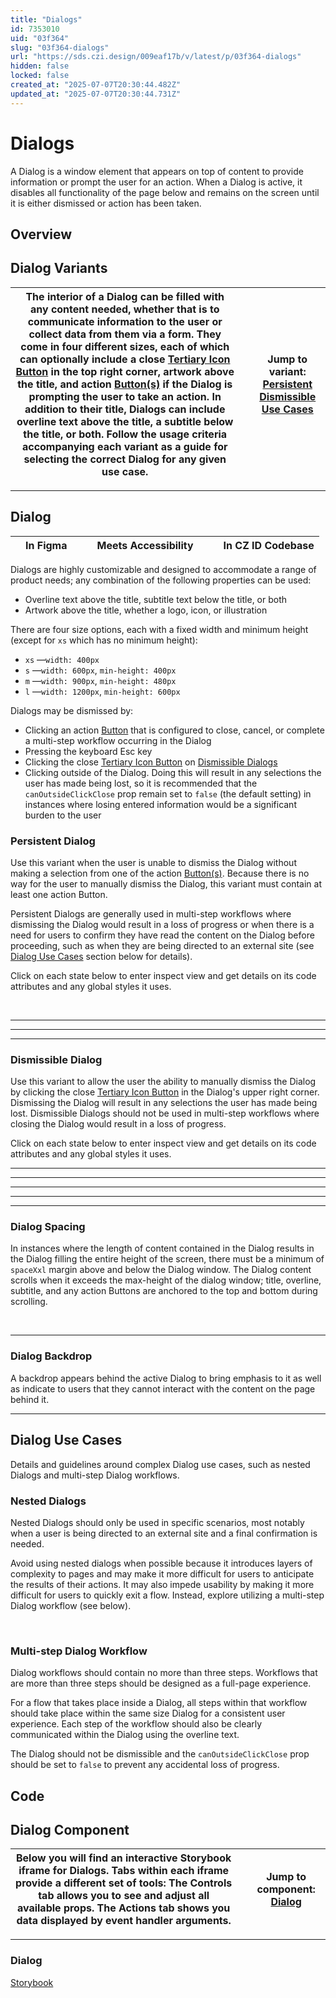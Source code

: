 ```yaml
---
title: "Dialogs"
id: 7353010
uid: "03f364"
slug: "03f364-dialogs"
url: "https://sds.czi.design/009eaf17b/v/latest/p/03f364-dialogs"
hidden: false
locked: false
created_at: "2025-07-07T20:30:44.482Z"
updated_at: "2025-07-07T20:30:44.731Z"
---
```


# Dialogs

A Dialog is a window element that appears on top of content to provide information or prompt the user for an action. When a Dialog is active, it disables all functionality of the page below and remains on the screen until it is either dismissed or action has been taken.

## Overview

## Dialog Variants

| The interior of a Dialog can be filled with any content needed, whether that is to communicate information to the user or collect data from them via a form. They come in four different sizes, each of which can optionally include a close [Tertiary Icon Button](https://sds.czi.design/009eaf17b/v/0/p/6196ff-buttons/t/27283f) in the top right corner, artwork above the title, and action [Button(s)](https://sds.czi.design/009eaf17b/v/0/p/6196ff-buttons/t/5292b5) if the Dialog is prompting the user to take an action. In addition to their title, Dialogs can include overline text above the title, a subtitle below the title, or both.  Follow the usage criteria accompanying each variant as a guide for selecting the correct Dialog for any given use case. |   | **Jump to variant:** [Persistent](https://sds.czi.design/009eaf17b/v/0/p/03f364-dialogs/t/2158c6) [Dismissible](https://sds.czi.design/009eaf17b/v/0/p/03f364-dialogs/t/37b3dd) [Use Cases](https://sds.czi.design/009eaf17b/v/0/p/03f364-dialogs/t/920be5) |
| --- | --- | --- |

---

## Dialog

|  | In Figma |   |  | Meets Accessibility |   |  | In CZ ID Codebase |
| --- | --- | --- | --- | --- | --- | --- | --- |

Dialogs are highly customizable and designed to accommodate a range of product needs; any combination of the following properties can be used:

* Overline text above the title, subtitle text below the title, or both
* Artwork above the title, whether a logo, icon, or illustration

There are four size options, each with a fixed width and minimum height (except for `xs` which has no minimum height):

* `xs` —`width: 400px`
* `s` —`width: 600px`, `min-height: 400px`
* `m` —`width: 900px`, `min-height: 480px`
* `l` —`width: 1200px`, `min-height: 600px`

Dialogs may be dismissed by:

* Clicking an action [Button](https://sds.czi.design/009eaf17b/v/0/p/6196ff-buttons/t/5292b5) that is configured to close, cancel, or complete a multi-step workflow occurring in the Dialog
* Pressing the keyboard Esc key
* Clicking the close [Tertiary Icon Button](https://sds.czi.design/009eaf17b/v/0/p/6196ff-buttons/t/27283f) on [Dismissible Dialogs](https://sds.czi.design/009eaf17b/v/0/p/03f364-dialogs/t/37b3dd)
* Clicking outside of the Dialog. Doing this will result in any selections the user has made being lost, so it is recommended that the `canOutsideClickClose` prop remain set to `false` (the default setting) in instances where losing entered information would be a significant burden to the user

### Persistent Dialog

Use this variant when the user is unable to dismiss the Dialog without making a selection from one of the action [Button(s)](https://sds.czi.design/009eaf17b/v/0/p/6196ff-buttons/t/5292b5). Because there is no way for the user to manually dismiss the Dialog, this variant must contain at least one action Button.

Persistent Dialogs are generally used in multi-step workflows where dismissing the Dialog would result in a loss of progress or when there is a need for users to confirm they have read the content on the Dialog before proceeding, such as when they are being directed to an external site (see [Dialog Use Cases](https://sds.czi.design/009eaf17b/v/0/p/03f364-dialogs/t/920be5) section below for details).

Click on each state below to enter inspect view and get details on its code attributes and any global styles it uses.

 

---

---

---

### Dismissible Dialog

Use this variant to allow the user the ability to manually dismiss the Dialog by clicking the close [Tertiary Icon Button](https://sds.czi.design/009eaf17b/v/0/p/6196ff-buttons/t/27283f) in the Dialog's upper right corner. Dismissing the Dialog will result in any selections the user has made being lost. Dismissible Dialogs should not be used in multi-step workflows where closing the Dialog would result in a loss of progress.

Click on each state below to enter inspect view and get details on its code attributes and any global styles it uses.

---

---

---

---

---

### Dialog Spacing

In instances where the length of content contained in the Dialog results in the Dialog filling the entire height of the screen, there must be a minimum of `spaceXxl` margin above and below the Dialog window. The Dialog content scrolls when it exceeds the max-height of the dialog window; title, overline, subtitle, and any action Buttons are anchored to the top and bottom during scrolling.

 

---

### Dialog Backdrop

A backdrop appears behind the active Dialog to bring emphasis to it as well as indicate to users that they cannot interact with the content on the page behind it.

---

## Dialog Use Cases

Details and guidelines around complex Dialog use cases, such as nested Dialogs and multi-step Dialog workflows.

### Nested Dialogs

Nested Dialogs should only be used in specific scenarios, most notably when a user is being directed to an external site and a final confirmation is needed.

Avoid using nested dialogs when possible because it introduces layers of complexity to pages and may make it more difficult for users to anticipate the results of their actions. It may also impede usability by making it more difficult for users to quickly exit a flow. Instead, explore utilizing a multi-step Dialog workflow (see below).

 

### Multi-step Dialog Workflow

Dialog workflows should contain no more than three steps. Workflows that are more than three steps should be designed as a full-page experience.

For a flow that takes place inside a Dialog, all steps within that workflow should take place within the same size Dialog for a consistent user experience. Each step of the workflow should also be clearly communicated within the Dialog using the overline text.

The Dialog should not be dismissible and the `canOutsideClickClose` prop should be set to `false` to prevent any accidental loss of progress.

## Code

## Dialog Component

| Below you will find an interactive Storybook iframe for Dialogs.  Tabs within each iframe provide a different set of tools: The Controls tab allows you to see and adjust all available props. The Actions tab shows you data displayed by event handler arguments. |   | **Jump to component:** [Dialog](https://sds.czi.design/009eaf17b/v/0/p/03f364-dialogs/t/362819) |
| --- | --- | --- |

---

### Dialog

[Storybook](https://chanzuckerberg.github.io/sci-components/?path=/story/dialog--default)

 

